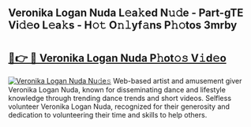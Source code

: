 ## Veronika Logan Nuda L𝚎a𝚔ed N𝚞𝚍e - Part-gTE Vi𝚍𝚎o L𝚎a𝚔s - H𝚘𝚝 O𝚗𝚕yf𝚊ns P𝚑𝚘tos 3mrby

# <h2><a href="http://kf273bi.oniu.top/?m=Veronika+Logan+Nuda">🔗👉 🔴 Veronika Logan Nuda P𝚑ot𝚘𝚜 V𝚒d𝚎o</a></h2>

[![Veronika Logan Nuda Nu𝚍e𝚜](https://i.imgur.com/0qMVB7G.gif)](http://kf273bi.oniu.top/?m=Veronika+Logan+Nuda)
Web-based artist and amusement giver Veronika Logan Nuda, known for disseminating dance and lifestyle knowledge through trending dance trends and short videos. Selfless volunteer Veronika Logan Nuda, recognized for their generosity and dedication to volunteering their time and skills to help others.  

